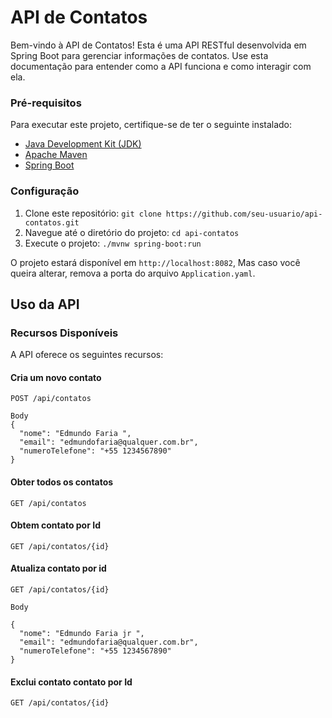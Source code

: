 # API de Contatos

Bem-vindo à API de Contatos! Esta é uma API RESTful desenvolvida em Spring Boot para gerenciar informações de contatos.
Use esta documentação para entender como a API funciona e como interagir com ela.

### Pré-requisitos

Para executar este projeto, certifique-se de ter o seguinte instalado:

- [Java Development Kit (JDK)](https://www.oracle.com/java/technologies/javase-downloads.html)
- [Apache Maven](https://maven.apache.org/download.cgi)
- [Spring Boot](https://spring.io/projects/spring-boot)

### Configuração

1. Clone este repositório: `git clone https://github.com/seu-usuario/api-contatos.git`
2. Navegue até o diretório do projeto: `cd api-contatos`
3. Execute o projeto: `./mvnw spring-boot:run`

O projeto estará disponível em `http://localhost:8082`, Mas caso você queira alterar, remova a porta do arquivo
`Application.yaml`.

## Uso da API

### Recursos Disponíveis

A API oferece os seguintes recursos:

#### Cria um novo contato
```
POST /api/contatos 

Body
{
  "nome": "Edmundo Faria ",
  "email": "edmundofaria@qualquer.com.br",
  "numeroTelefone": "+55 1234567890"
}
```
#### Obter todos os contatos
```
GET /api/contatos 
```
#### Obtem contato por Id
```
GET /api/contatos/{id} 
```
#### Atualiza contato por id
```
GET /api/contatos/{id} 

Body

{
  "nome": "Edmundo Faria jr ",
  "email": "edmundofaria@qualquer.com.br",
  "numeroTelefone": "+55 1234567890"
}
```
#### Exclui contato contato por Id
```
GET /api/contatos/{id} 
```
